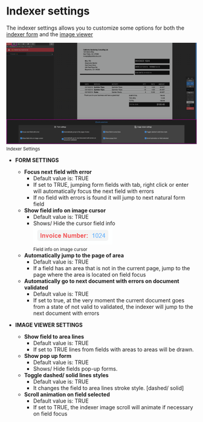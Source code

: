 
# Indexer settings

<i class="mdi mdi-cog"></i> The indexer settings allows you to customize some options for both the [indexer form](./../../documentation/chronux/indexer/form/index) and the [image viewer](./../../documentation/chronux/indexer/image-viewer/index)

![Indexer settings](./../../../../images/documentation/chronux/indexer/indexer_settings.PNG)  
<small class="img_caption">Indexer Settings</small>

* <i class="mdi mdi-format-list-bulleted-square"></i> **FORM SETTINGS**
    * **Focus next field with error**
        * Default value is: <span  class="def_yes">TRUE</span>
        * If set to TRUE, jumping form fields with tab, right click or enter will automatically focus the next field with errors
        * If no field with errors is found it will jump to next natural form field
    * **Show field info on image cursor**
        * Default value is: <span  class="def_yes">TRUE</span>
        * Shows/ Hide the cursor field info  
        ![Field info on image cursor](./../../../../images/documentation/chronux/indexer/cursor_info.png)
        <span class="mdi mdi-cursor-default-outline"></span>  
        <small class="img_caption">Field info on image cursor</small>
    * **Automatically jump to the page of area**
        * Default value is: <span  class="def_yes">TRUE</span>
        * If a field has an area that is not in the current page, jump to the page where the area is located on field focus
    * **Automatically go to next document with errors on document validated**
        * Default value is: <span  class="def_yes">TRUE</span>
        * If set to true, at the very moment the current document goes from a state of not valid to validated, the indexer will jump to the next document with errors

* <i class="mdi mdi-file-eye-outline"></i> **IMAGE VIEWER SETTINGS**
    * **Show field to area lines**
        * Default value is: <span  class="def_yes">TRUE</span>
        * If set to TRUE lines from fields with areas to areas will be drawn.
    * **Show pop up form**
        * Default value is: <span  class="def_yes">TRUE</span>
        * Shows/ Hide fields pop-up forms.  
    * **Toggle dashed/ solid lines styles**
        * Default value is: <span  class="def_yes">TRUE</span>
        * It changes the field to area lines stroke style. [dashed/ solid]
    * **Scroll animation on field selected**
        * Default value is: <span  class="def_yes">TRUE</span>
        * If set to TRUE, the indexer image scroll will animate if necessary on field focus